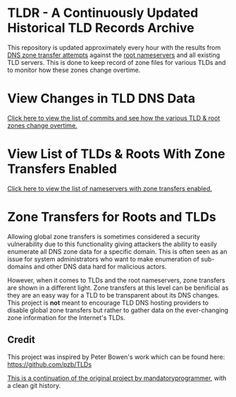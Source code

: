 # TLDR - A Continuously Updated Historical TLD Records Archive
This repository is updated approximately every hour with the results from [DNS zone transfer attempts](https://en.wikipedia.org/wiki/DNS_zone_transfer) against the [root nameservers](https://en.wikipedia.org/wiki/Root_name_server) and all existing TLD servers. This is done to keep record of zone files for various TLDs and to monitor how these zones change overtime.

# View Changes in TLD DNS Data
[Click here to view the list of commits and see how the various TLD & root zones change overtime.](https://github.com/monoidic/TLDR2/commits/master)

# View List of TLDs & Roots With Zone Transfers Enabled
[Click here to view the list of nameservers with zone transfers enabled.](https://github.com/monoidic/TLDR2/blob/master/transferable_zones.md)

# Zone Transfers for Roots and TLDs
Allowing global zone transfers is sometimes considered a security vulnerability due to this functionality giving attackers the ability to easily enumerate all DNS zone data for a specific domain. This is often seen as an issue for system administrators who want to make enumeration of sub-domains and other DNS data hard for malicious actors.

However, when it comes to TLDs and the root nameservers, zone transfers are shown in a different light. Zone transfers at this level can be benificial as they are an easy way for a TLD to be transparent about its DNS changes. This project is **not** meant to encourage TLD DNS hosting providers to disable global zone transfers but rather to gather data on the ever-changing zone information for the Internet's TLDs.

## Credit
This project was inspired by Peter Bowen's work which can be found here: https://github.com/pzb/TLDs

[This is a continuation of the original project by mandatoryprogrammer](https://github.com/mandatoryprogrammer/TLDR), with a clean git history.
